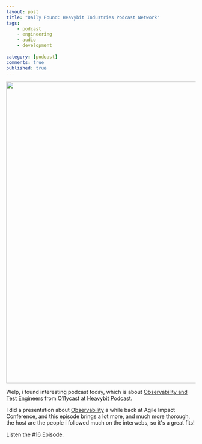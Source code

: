 ```yaml
---
layout: post
title: "Daily Found: Heavybit Industries Podcast Network"
tags: 
    - podcast
    - engineering
    - audio
    - development
    
category: [podcast]
comments: true
published: true
---
```


<img src="https://www.heavybit.com/wp-content/uploads/2018/06/ollycast-artwork-1024x1024.jpg" width="800">   


Welp, i found interesting podcast today, which is about [Observability and Test Engineers](https://www.heavybit.com/library/podcasts/o11ycast/ep-16-observability-and-test-engineers-with-abby-bangser-of-moo/) from [O11ycast](https://www.heavybit.com/library/podcasts/o11ycast/) at [Heavybit Podcast](https://www.heavybit.com/library/podcasts/).

I did a presentation about [Observability](https://www.slideshare.net/AgileImpact/deden-fathurahman-observability-within-your-devops-environment-119173990) a while back at Agile Impact Conference, and this episode brings a lot more, and much more thorough, the host are the people i followed much on the interwebs, so it's a great fits!

Listen the [#16 Episode](https://d3aeja1uqhkije.cloudfront.net/podcasts/o11ycast/20200128-o11ycast-016.mp3).